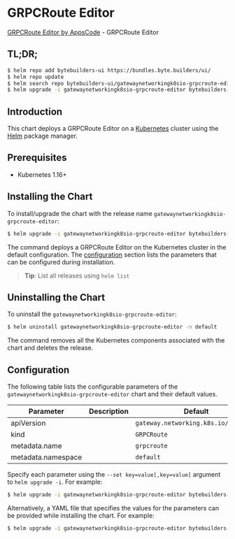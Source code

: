 # GRPCRoute Editor

[GRPCRoute Editor by AppsCode](https://byte.builders) - GRPCRoute Editor

## TL;DR;

```bash
$ helm repo add bytebuilders-ui https://bundles.byte.builders/ui/
$ helm repo update
$ helm search repo bytebuilders-ui/gatewaynetworkingk8sio-grpcroute-editor --version=v0.4.16
$ helm upgrade -i gatewaynetworkingk8sio-grpcroute-editor bytebuilders-ui/gatewaynetworkingk8sio-grpcroute-editor -n default --create-namespace --version=v0.4.16
```

## Introduction

This chart deploys a GRPCRoute Editor on a [Kubernetes](http://kubernetes.io) cluster using the [Helm](https://helm.sh) package manager.

## Prerequisites

- Kubernetes 1.16+

## Installing the Chart

To install/upgrade the chart with the release name `gatewaynetworkingk8sio-grpcroute-editor`:

```bash
$ helm upgrade -i gatewaynetworkingk8sio-grpcroute-editor bytebuilders-ui/gatewaynetworkingk8sio-grpcroute-editor -n default --create-namespace --version=v0.4.16
```

The command deploys a GRPCRoute Editor on the Kubernetes cluster in the default configuration. The [configuration](#configuration) section lists the parameters that can be configured during installation.

> **Tip**: List all releases using `helm list`

## Uninstalling the Chart

To uninstall the `gatewaynetworkingk8sio-grpcroute-editor`:

```bash
$ helm uninstall gatewaynetworkingk8sio-grpcroute-editor -n default
```

The command removes all the Kubernetes components associated with the chart and deletes the release.

## Configuration

The following table lists the configurable parameters of the `gatewaynetworkingk8sio-grpcroute-editor` chart and their default values.

|     Parameter      | Description |                     Default                     |
|--------------------|-------------|-------------------------------------------------|
| apiVersion         |             | <code>gateway.networking.k8s.io/v1alpha2</code> |
| kind               |             | <code>GRPCRoute</code>                          |
| metadata.name      |             | <code>grpcroute</code>                          |
| metadata.namespace |             | <code>default</code>                            |


Specify each parameter using the `--set key=value[,key=value]` argument to `helm upgrade -i`. For example:

```bash
$ helm upgrade -i gatewaynetworkingk8sio-grpcroute-editor bytebuilders-ui/gatewaynetworkingk8sio-grpcroute-editor -n default --create-namespace --version=v0.4.16 --set apiVersion=gateway.networking.k8s.io/v1alpha2
```

Alternatively, a YAML file that specifies the values for the parameters can be provided while
installing the chart. For example:

```bash
$ helm upgrade -i gatewaynetworkingk8sio-grpcroute-editor bytebuilders-ui/gatewaynetworkingk8sio-grpcroute-editor -n default --create-namespace --version=v0.4.16 --values values.yaml
```
